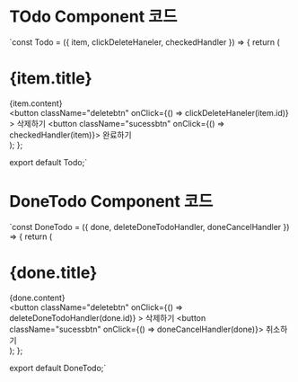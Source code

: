 # TOdo Component 코드


`const Todo = ({ item, clickDeleteHaneler, checkedHandler }) => {
  return (
    <div key={item.id} className="list">
      <h1>{item.title}</h1>
      {item.content}
      <div className="btnBox">
        <button
          className="deletebtn"
          onClick={() => clickDeleteHaneler(item.id)}
        >
          삭제하기
        </button>
        <button className="sucessbtn" onClick={() => checkedHandler(item)}>
          완료하기
        </button>
      </div>
    </div>
  );
};

export default Todo;`


# DoneTodo Component 코드


`const DoneTodo = ({ done, deleteDoneTodoHandler, doneCancelHandler }) => {
  return (
    <div key={done.id} className="list">
      <h1>{done.title}</h1>
      {done.content}
      <div className="btnBox">
        <button
          className="deletebtn"
          onClick={() => deleteDoneTodoHandler(done.id)}
        >
          삭제하기
        </button>
        <button className="sucessbtn" onClick={() => doneCancelHandler(done)}>
          취소하기
        </button>
      </div>
    </div>
  );
};

export default DoneTodo;`

